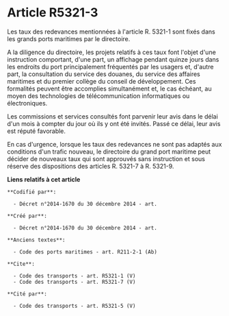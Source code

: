 # Article R5321-3

Les taux des redevances mentionnées à l'article R. 5321-1 sont fixés dans les grands ports maritimes par le directoire. 

A la diligence du directoire, les projets relatifs à ces taux font l'objet d'une instruction comportant, d'une part, un
affichage pendant quinze jours dans les endroits du port principalement fréquentés par les usagers et, d'autre part, la
consultation du service des douanes, du service des affaires maritimes et du premier collège du conseil de développement. Ces
formalités peuvent être accomplies simultanément et, le cas échéant, au moyen des technologies de télécommunication
informatiques ou électroniques. 

Les commissions et services consultés font parvenir leur avis dans le délai d'un mois à compter du jour où ils y ont été
invités. Passé ce délai, leur avis est réputé favorable. 

En cas d'urgence, lorsque les taux des redevances ne sont pas adaptés aux conditions d'un trafic nouveau, le directoire du
grand port maritime peut décider de nouveaux taux qui sont approuvés sans instruction et sous réserve des dispositions des
articles R. 5321-7 à R. 5321-9.

**Liens relatifs à cet article**

	**Codifié par**:

	  - Décret n°2014-1670 du 30 décembre 2014 - art.

	**Créé par**:

	  - Décret n°2014-1670 du 30 décembre 2014 - art.

	**Anciens textes**:

	  - Code des ports maritimes - art. R211-2-1 (Ab)

	**Cite**:

	  - Code des transports - art. R5321-1 (V)
	  - Code des transports - art. R5321-7 (V)

	**Cité par**:

	  - Code des transports - art. R5321-5 (V)
